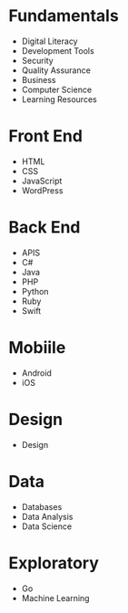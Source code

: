 # Fundamentals
- Digital Literacy
- Development Tools
- Security
- Quality Assurance
- Business
- Computer Science
- Learning Resources

# Front End
- HTML
- CSS
- JavaScript
- WordPress

# Back End
- APIS
- C#
- Java
- PHP
- Python
- Ruby
- Swift

# Mobiile
- Android
- iOS

# Design
- Design

# Data
- Databases
- Data Analysis
- Data Science

# Exploratory
- Go
- Machine Learning
